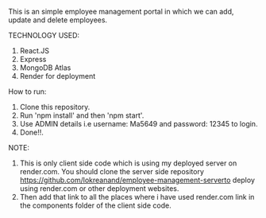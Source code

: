 This is an simple employee management portal in which we can add, update and delete employees.

TECHNOLOGY USED:
1. React.JS
2. Express
3. MongoDB Atlas
4. Render for deployment


How to run:
1. Clone this repository.
2. Run 'npm install' and then 'npm start'.
3. Use ADMIN details i.e username: Ma5649 and password: 12345 to login.
4. Done!!.


NOTE:
1. This is only client side code which is using my deployed server on render.com. You should clone the server side repository  https://github.com/lokreanand/employee-management-serverto deploy using render.com or other deployment websites.
2. Then add that link to all the places where i have used render.com link in the components folder of the client side code.



